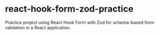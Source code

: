 # react-hook-form-zod-practice
Practice project using React Hook Form with Zod for schema-based form validation in a React application.
